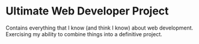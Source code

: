 # Ultimate Web Developer Project

Contains everything that I know (and think I know) about web development. Exercising my ability to combine things into a definitive project.
